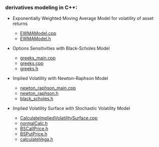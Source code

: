 ### derivatives modeling in C++:

- Exponentially Weighted Moving Average Model for volatility of asset returns
     - [EWMAModel.cpp](https://github.com/manuelmusngi/derivatives-modeling/blob/main/ewma/EWMAModel.cpp) 
     - [EWMAModel.h](https://github.com/manuelmusngi/derivatives-modeling/blob/main/ewma/EWMAModel.h)
 
- Options Sensitivities with Black-Scholes Model 
     - [greeks_main.cpp](https://github.com/manuelmusngi/derivatives-modeling/blob/main/greeks/greeks_main.cpp)
     - [greeks.cpp](https://github.com/manuelmusngi/derivatives-modeling/blob/main/greeks/greeks.cpp)
     - [greeks.h](https://github.com/manuelmusngi/derivatives-modeling/blob/main/greeks/greeks.h)

- Implied Volatility with Newton-Raphson Model 
     - [newton_raphson_main.cpp](https://github.com/manuelmusngi/derivatives-modeling/blob/main/iv/newton_raphson_main.cpp)
     - [newton_raphson.h](https://github.com/manuelmusngi/derivatives-modeling/blob/main/iv/newton_raphson.h)
     - [black_scholes.h](https://github.com/manuelmusngi/derivatives-modeling/blob/main/iv/black_scholes.h)

- Implied Volatility Surface with Stochastic Volatility Model
     - [CalculateImpliedVolatilitySurface.cpp](https://github.com/manuelmusngi/derivatives-modeling/blob/main/CalculateImpliedVolatilitySurface.cpp)
     - [normalCalc.h](https://github.com/manuelmusngi/derivatives-modeling/blob/main/normalCalc.h)
     - [BSCallPrice.h](https://github.com/manuelmusngi/derivatives-modeling/blob/main/BSCallPrice.h)
     - [BSPutPrice.h](https://github.com/manuelmusngi/derivatives-modeling/blob/main/BSPutPrice.h)
     - [calculateVega.h](https://github.com/manuelmusngi/derivatives-modeling/blob/main/calculateVega.h)  
